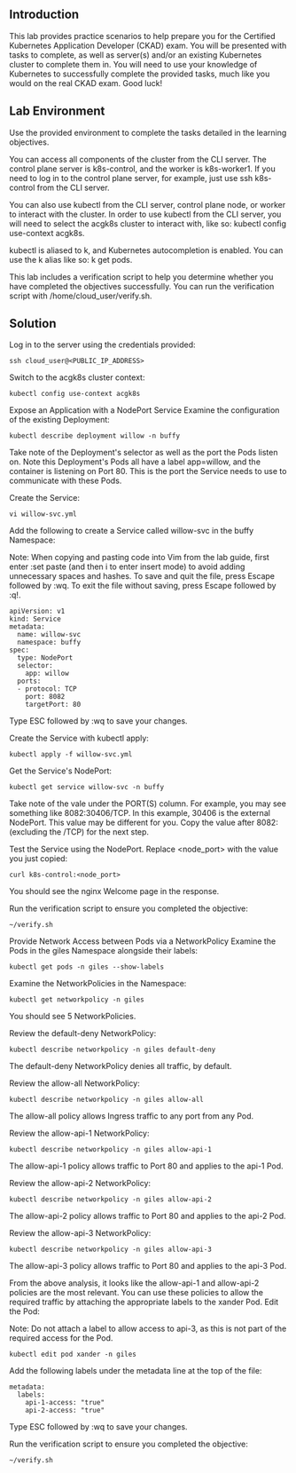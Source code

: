## Introduction
This lab provides practice scenarios to help prepare you for the Certified Kubernetes Application Developer (CKAD) exam. You will be presented with tasks to complete, as well as server(s) and/or an existing Kubernetes cluster to complete them in. You will need to use your knowledge of Kubernetes to successfully complete the provided tasks, much like you would on the real CKAD exam. Good luck!

## Lab Environment
Use the provided environment to complete the tasks detailed in the learning objectives.

You can access all components of the cluster from the CLI server. The control plane server is k8s-control, and the worker is k8s-worker1. If you need to log in to the control plane server, for example, just use ssh k8s-control from the CLI server.

You can also use kubectl from the CLI server, control plane node, or worker to interact with the cluster. In order to use kubectl from the CLI server, you will need to select the acgk8s cluster to interact with, like so: kubectl config use-context acgk8s.

kubectl is aliased to k, and Kubernetes autocompletion is enabled. You can use the k alias like so: k get pods.

This lab includes a verification script to help you determine whether you have completed the objectives successfully. You can run the verification script with /home/cloud_user/verify.sh.

## Solution
Log in to the server using the credentials provided:
```shell
ssh cloud_user@<PUBLIC_IP_ADDRESS>
```
Switch to the acgk8s cluster context:
```shell
kubectl config use-context acgk8s
```
Expose an Application with a NodePort Service
Examine the configuration of the existing Deployment:
```shell
kubectl describe deployment willow -n buffy
```
Take note of the Deployment's selector as well as the port the Pods listen on. Note this Deployment's Pods all have a label app=willow, and the container is listening on Port 80. This is the port the Service needs to use to communicate with these Pods.

Create the Service:
```shell
vi willow-svc.yml
```
Add the following to create a Service called willow-svc in the buffy Namespace:

Note: When copying and pasting code into Vim from the lab guide, first enter :set paste (and then i to enter insert mode) to avoid adding unnecessary spaces and hashes. To save and quit the file, press Escape followed by :wq. To exit the file without saving, press Escape followed by :q!.
```shell
apiVersion: v1
kind: Service
metadata:
  name: willow-svc
  namespace: buffy
spec:
  type: NodePort
  selector:
    app: willow
  ports:
  - protocol: TCP
    port: 8082
    targetPort: 80
```
Type ESC followed by :wq to save your changes.

Create the Service with kubectl apply:
```shell
kubectl apply -f willow-svc.yml
```
Get the Service's NodePort:
```shell
kubectl get service willow-svc -n buffy
```
Take note of the vale under the PORT(S) column. For example, you may see something like 8082:30406/TCP. In this example, 30406 is the external NodePort. This value may be different for you. Copy the value after 8082: (excluding the /TCP) for the next step.

Test the Service using the NodePort. Replace <node_port> with the value you just copied:
```shell
curl k8s-control:<node_port>
```
You should see the nginx Welcome page in the response.

Run the verification script to ensure you completed the objective:
```shell
~/verify.sh
```
Provide Network Access between Pods via a NetworkPolicy
Examine the Pods in the giles Namespace alongside their labels:
```shell
kubectl get pods -n giles --show-labels
```
Examine the NetworkPolicies in the Namespace:
```shell
kubectl get networkpolicy -n giles
```
You should see 5 NetworkPolicies.

Review the default-deny NetworkPolicy:
```shell
kubectl describe networkpolicy -n giles default-deny
```
The default-deny NetworkPolicy denies all traffic, by default.

Review the allow-all NetworkPolicy:
```shell
kubectl describe networkpolicy -n giles allow-all
```
The allow-all policy allows Ingress traffic to any port from any Pod.

Review the allow-api-1 NetworkPolicy:
```shell
kubectl describe networkpolicy -n giles allow-api-1
```
The allow-api-1 policy allows traffic to Port 80 and applies to the api-1 Pod.

Review the allow-api-2 NetworkPolicy:
```shell
kubectl describe networkpolicy -n giles allow-api-2
```
The allow-api-2 policy allows traffic to Port 80 and applies to the api-2 Pod.

Review the allow-api-3 NetworkPolicy:
```shell
kubectl describe networkpolicy -n giles allow-api-3
```
The allow-api-3 policy allows traffic to Port 80 and applies to the api-3 Pod.

From the above analysis, it looks like the allow-api-1 and allow-api-2 policies are the most relevant. You can use these policies to allow the required traffic by attaching the appropriate labels to the xander Pod. Edit the Pod:

Note: Do not attach a label to allow access to api-3, as this is not part of the required access for the Pod.
```shell
kubectl edit pod xander -n giles
```
Add the following labels under the metadata line at the top of the file:
```shell
metadata:
  labels:
    api-1-access: "true"
    api-2-access: "true"
```
Type ESC followed by :wq to save your changes.

Run the verification script to ensure you completed the objective:
```shell
~/verify.sh
```
